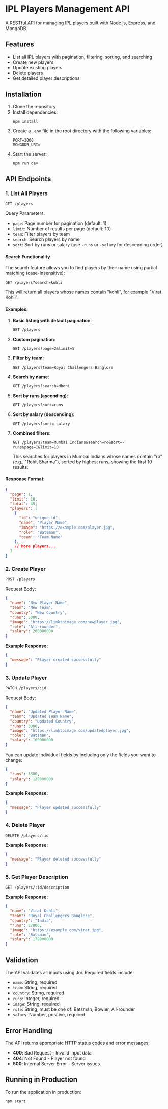 # IPL Players Management API

A RESTful API for managing IPL players built with Node.js, Express, and MongoDB.

## Features

- List all IPL players with pagination, filtering, sorting, and searching
- Create new players
- Update existing players
- Delete players
- Get detailed player descriptions

## Installation

1. Clone the repository
2. Install dependencies:
   ```
   npm install
   ```
3. Create a `.env` file in the root directory with the following variables:
   ```
   PORT=3000
   MONGODB_URI=
   ```
4. Start the server:
   ```
   npm run dev
   ```

## API Endpoints

### 1. List All Players
```
GET /players
```
Query Parameters:
- `page`: Page number for pagination (default: 1)
- `limit`: Number of results per page (default: 10)
- `team`: Filter players by team
- `search`: Search players by name
- `sort`: Sort by runs or salary (use `-runs` or `-salary` for descending order)

#### Search Functionality

The search feature allows you to find players by their name using partial matching (case-insensitive):

```
GET /players?search=kohli
```

This will return all players whose names contain "kohli", for example "Virat Kohli".

#### Examples:

1. **Basic listing with default pagination**:
   ```
   GET /players
   ```

2. **Custom pagination**:
   ```
   GET /players?page=2&limit=5
   ```

3. **Filter by team**:
   ```
   GET /players?team=Royal Challengers Banglore 
   ```

4. **Search by name**:
   ```
   GET /players?search=dhoni
   ```

5. **Sort by runs (ascending)**:
   ```
   GET /players?sort=runs
   ```

6. **Sort by salary (descending)**:
   ```
   GET /players?sort=-salary
   ```

7. **Combined filters**:
   ```
   GET /players?team=Mumbai Indians&search=ro&sort=-runs&page=1&limit=10
   ```
   This searches for players in Mumbai Indians whose names contain "ro" (e.g., "Rohit Sharma"), sorted by highest runs, showing the first 10 results.

#### Response Format:
```json
{
  "page": 1,
  "limit": 10,
  "total": 45,
  "players": [
    {
      "id": "unique-id",
      "name": "Player Name",
      "image": "https://example.com/player.jpg",
      "role": "Batsman",
      "team": "Team Name"
    },
    // More players...
  ]
}
```

### 2. Create Player
```
POST /players
```
Request Body:
```json
{
  "name": "New Player Name",
  "team": "New Team",
  "country": "New Country",
  "runs": 5000,
  "image": "https://linktoimage.com/newplayer.jpg",
  "role": "All-rounder",
  "salary": 200000000
}
```

**Example Response:**
```json
{
  "message": "Player created successfully"
}
```

### 3. Update Player
```
PATCH /players/:id
```
Request Body:
```json
{
  "name": "Updated Player Name",
  "team": "Updated Team Name",
  "country": "Updated Country",
  "runs": 3000,
  "image": "https://linktoimage.com/updatedplayer.jpg",
  "role": "Batsman",
  "salary": 100000000
}
```

You can update individual fields by including only the fields you want to change:
```json
{
  "runs": 3500,
  "salary": 120000000
}
```

**Example Response:**
```json
{
  "message": "Player updated successfully"
}
```

### 4. Delete Player
```
DELETE /players/:id
```

**Example Response:**
```json
{
  "message": "Player deleted successfully"
}
```

### 5. Get Player Description
```
GET /players/:id/description
```

**Example Response:**
```json
{
  "name": "Virat Kohli",
  "team": "Royal Challengers Banglore",
  "country": "India",
  "runs": 27000,
  "image": "https://example.com/virat.jpg",
  "role": "Batsman",
  "salary": 170000000
}
```

## Validation

The API validates all inputs using Joi. Required fields include:
- `name`: String, required
- `team`: String, required
- `country`: String, required
- `runs`: Integer, required
- `image`: String, required
- `role`: String, must be one of: Batsman, Bowler, All-rounder
- `salary`: Number, positive, required

## Error Handling

The API returns appropriate HTTP status codes and error messages:

- **400**: Bad Request - Invalid input data
- **404**: Not Found - Player not found
- **500**: Internal Server Error - Server issues

## Running in Production

To run the application in production:
```
npm start
``` 
